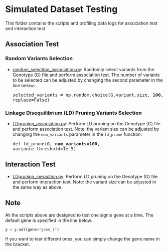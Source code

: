 # Simulated Dataset Testing
This folder contains the scripts and profiling data logs for association test and interaction test

## Association Test
### Random Variants Selection
* [random_selection_association.py](./random_selection_association.py): Randomly select variants from the Genotype (G) file and perform association test. The number of variants to be selected can be adjusted by changing the second parameter in the line below:
      <pre>selected_variants = np.random.choice(G.variant.size, <b>100</b>, replace=False)</pre>
### Linkage Disequilibrium (LD) Pruning Variants Selection
* [LDpruning_association.py](./LDpruning_association.py): Perform LD pruning on the Genotype (G) file and perform association test. Note: the variant size can be adjusted by changing the `num_variants` parameter in the `ld_prune` function:
      <pre>def ld_prune(G, <b>num_variants=100</b>, variance_threshold=1e-5)</pre>
## Interaction Test
* [LDpruning_ineraction.py](./LDpruning_interaction.py): Perform LD pruning on the Genotype (G) file and perform interaction test. Note: the variant size can be adjusted in the same way as above.

## Note
All the scripts above are designed to test one signle gene at a time. The default gene is specified in the line below:
```python
y = y.sel(gene="gene_1")
```
 If you want to test different ones, you can simply change the gene name in the bracket.